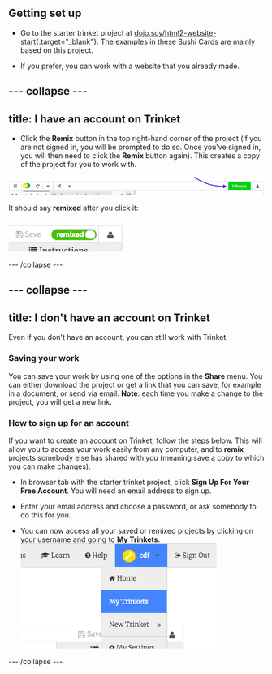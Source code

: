 ## Getting set up

+ Go to the starter trinket project at [dojo.soy/html2-website-start](http://dojo.soy/html2-website-start){:target="_blank"}. The examples in these Sushi Cards are mainly based on this project. 

+ If you prefer, you can work with a website that you already made.

--- collapse ---
---
title: I have an account on Trinket
---

- Click the **Remix** button in the top right-hand corner of the project (if you are not signed in, you will be prompted to do so. Once you've signed in, you will then need to click the **Remix** button again). This creates a copy of the project for you to work with. 

![Remix button](images/tktRemixButtonArrow.png)

It should say **remixed** after you click it:

![Button now says "remixed"](images/tktRemixedSmall.png)

--- /collapse ---

--- collapse ---
---
title: I don't have an account on Trinket
---

Even if you don't have an account, you can still work with Trinket.

### Saving your work
You can save your work by using one of the options in the **Share** menu. You can either download the project or get a link that you can save, for example in a document, or send via email.
**Note**: each time you make a change to the project, you will get a new link.

### How to sign up for an account
If you want to create an account on Trinket, follow the steps below. This will allow you to access your work easily from any computer, and to **remix** projects somebody else has shared with you (meaning save a copy to which you can make changes).

- In browser tab with the starter trinket project, click **Sign Up For Your Free Account**. You will need an email address to sign up. 

- Enter your email address and choose a password, or ask somebody to do this for you.

- You can now access all your saved or remixed projects by clicking on your username and going to **My Trinkets**.
!["My Trinkets" menu item](images/myTrinketsMenu.png)

--- /collapse ---
